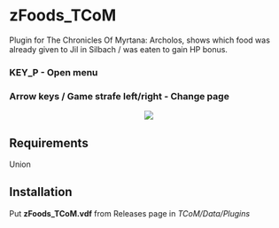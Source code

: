 # zFoods_TCoM

Plugin for The Chronicles Of Myrtana: Archolos, shows which food was already given to Jil in Silbach / was eaten to gain HP bonus.

### KEY_P - Open menu
### Arrow keys / Game strafe left/right - Change page

<p align="center">
<img src="https://i.imgur.com/z9TPbx2.jpg">
</p>

## Requirements
Union

## Installation
Put **zFoods_TCoM.vdf** from Releases page in *TCoM/Data/Plugins*
